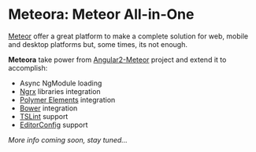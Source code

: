 # Meteora: Meteor All-in-One

[Meteor](http://www.meteor.com) offer a great platform to make a complete solution for web, mobile and desktop platforms but, some times, its not enough.

**Meteora** take power from [Angular2-Meteor](http://www.angular-meteor.com/angular2) project and extend it to accomplish:
 - Async NgModule loading
 - [Ngrx](https://github.com/ngrx) libraries integration
 - [Polymer Elements](polymer-project.org) integration
 - [Bower](https://bower.io/) integration
 - [TSLint](https://palantir.github.io/tslint/) support
 - [EditorConfig](http://editorconfig.org/) support

*More info coming soon, stay tuned...*
 
 
 
 